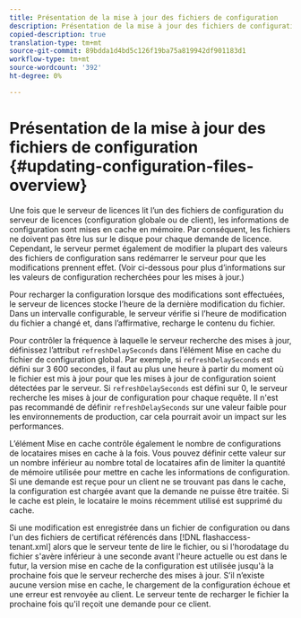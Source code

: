 ```yaml
---
title: Présentation de la mise à jour des fichiers de configuration
description: Présentation de la mise à jour des fichiers de configuration
copied-description: true
translation-type: tm+mt
source-git-commit: 89bdda1d4bd5c126f19ba75a819942df901183d1
workflow-type: tm+mt
source-wordcount: '392'
ht-degree: 0%

---
```



# Présentation de la mise à jour des fichiers de configuration {#updating-configuration-files-overview}

Une fois que le serveur de licences lit l’un des fichiers de configuration du serveur de licences (configuration globale ou de client), les informations de configuration sont mises en cache en mémoire. Par conséquent, les fichiers ne doivent pas être lus sur le disque pour chaque demande de licence. Cependant, le serveur permet également de modifier la plupart des valeurs des fichiers de configuration sans redémarrer le serveur pour que les modifications prennent effet. (Voir ci-dessous pour plus d’informations sur les valeurs de configuration recherchées pour les mises à jour.)

Pour recharger la configuration lorsque des modifications sont effectuées, le serveur de licences stocke l’heure de la dernière modification du fichier. Dans un intervalle configurable, le serveur vérifie si l’heure de modification du fichier a changé et, dans l’affirmative, recharge le contenu du fichier.

Pour contrôler la fréquence à laquelle le serveur recherche des mises à jour, définissez l’attribut `refreshDelaySeconds` dans l’élément Mise en cache du fichier de configuration global. Par exemple, si `refreshDelaySeconds` est défini sur 3 600 secondes, il faut au plus une heure à partir du moment où le fichier est mis à jour pour que les mises à jour de configuration soient détectées par le serveur. Si `refreshDelaySeconds` est défini sur 0, le serveur recherche les mises à jour de configuration pour chaque requête. Il n&#39;est pas recommandé de définir `refreshDelaySeconds` sur une valeur faible pour les environnements de production, car cela pourrait avoir un impact sur les performances.

L’élément Mise en cache contrôle également le nombre de configurations de locataires mises en cache à la fois. Vous pouvez définir cette valeur sur un nombre inférieur au nombre total de locataires afin de limiter la quantité de mémoire utilisée pour mettre en cache les informations de configuration. Si une demande est reçue pour un client ne se trouvant pas dans le cache, la configuration est chargée avant que la demande ne puisse être traitée. Si le cache est plein, le locataire le moins récemment utilisé est supprimé du cache.

Si une modification est enregistrée dans un fichier de configuration ou dans l&#39;un des fichiers de certificat référencés dans [!DNL flashaccess-tenant.xml] alors que le serveur tente de lire le fichier, ou si l&#39;horodatage du fichier s&#39;avère inférieur à une seconde avant l&#39;heure actuelle ou est dans le futur, la version mise en cache de la configuration est utilisée jusqu&#39;à la prochaine fois que le serveur recherche des mises à jour. S’il n’existe aucune version mise en cache, le chargement de la configuration échoue et une erreur est renvoyée au client. Le serveur tente de recharger le fichier la prochaine fois qu&#39;il reçoit une demande pour ce client.
